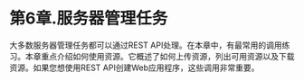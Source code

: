 # 第6章.服务器管理任务

大多数服务器管理任务都可以通过REST API处理。在本章中，有最常用的调用练习。本章重点介绍如何使用资源。它概述了如何上传资源，列出可用资源以及下载资源。如果您想使用REST API创建Web应用程序，这些调用非常重要。

